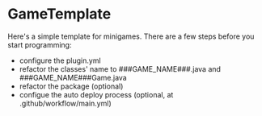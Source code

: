 # GameTemplate
Here's a simple template for minigames.
There are a few steps before you start programming:
- configure the plugin.yml
- refactor the classes' name to ###GAME_NAME###.java and ###GAME_NAME###Game.java
- refactor the package (optional)
- configue the auto deploy process (optional, at .github/workflow/main.yml)
